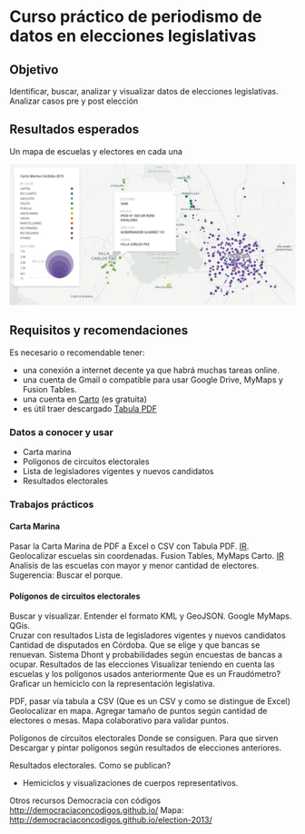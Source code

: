 # Curso práctico de periodismo de datos en elecciones legislativas
 
## Objetivo
Identificar, buscar, analizar y visualizar datos de elecciones legislativas.  
Analizar casos pre y post elección

## Resultados esperados

Un mapa de escuelas y electores en cada una

![Mapa OK carto](img/carto2-ok.png)


## Requisitos y recomendaciones
Es necesario o recomendable tener: 
 - una conexión a internet decente ya que habrá muchas tareas online.
 - una cuenta de Gmail o compatible para usar Google Drive, MyMaps y Fusion Tables.
 - una cuenta en [Carto](https://carto.com/) (es gratuita)
 - es útil traer descargado [Tabula PDF](http://tabula.technology/)
 
### Datos a conocer y usar
 - Carta marina
 - Polígonos de circuitos electorales
 - Lista de legisladores vigentes y nuevos candidatos
 - Resultados electorales

### Trabajos prácticos

#### Carta Marina
Pasar la Carta Marina de PDF a Excel o CSV con Tabula PDF. [IR](curso/carta-marina-Cordoba.md).   
Geolocalizar escuelas sin coordenadas. Fusion Tables, MyMaps Carto. [IR](curso/geolocalizar-csv.md)  
Analisis de las escuelas con mayor y menor cantidad de electores. Sugerencia: Buscar el porque.  
 
#### Polígonos de circuitos electorales
Buscar y visualizar.
Entender el formato KML y GeoJSON. Google MyMaps. QGis.  
Cruzar con resultados
Lista de legisladores vigentes y nuevos candidatos
Cantidad de disputados en Córdoba. Que se elige y que bancas se renuevan.
Sistema Dhont y probabilidades según encuestas de bancas a ocupar.
Resultados de las elecciones
Visualizar teniendo en cuenta las escuelas y los polígonos usados anteriormente
Que es un Fraudómetro?
Graficar un hemiciclo con la representación legislativa.

 
PDF, pasar vía tabula a CSV (Que es un CSV y como se distingue de Excel)
Geolocalizar en mapa. Agregar tamaño de puntos según cantidad de electores o mesas.
Mapa colaborativo para validar puntos.
 
Polígonos de circuitos electorales
Donde se consiguen. Para que sirven
Descargar y pintar polígonos según resultados de elecciones anteriores.
 
Resultados electorales.
Como se publican?
 - Hemiciclos y visualizaciones de cuerpos representativos.
 
 
Otros recursos
Democracia con códigos
http://democraciaconcodigos.github.io/
Mapa: http://democraciaconcodigos.github.io/election-2013/ 